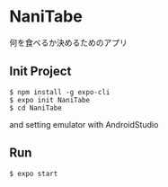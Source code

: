 # NaniTabe
何を食べるか決めるためのアプリ

## Init Project

```
$ npm install -g expo-cli
$ expo init NaniTabe
$ cd NaniTabe
```

and setting emulator with AndroidStudio

## Run

```
$ expo start
```

